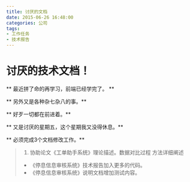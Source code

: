 ```yaml
---
title: 讨厌的文档
date: 2015-06-26 16:48:00
categories: 公司
tags:
- 工作任务
- 技术报告
---
```

# 讨厌的技术文档！
** 最近拼了命的再学习，前端已经学完了。 **

** 另外又是各种杂七杂八的事。**

** 好歹一切都在前进着。**

** 又是讨厌的星期五，这个星期我又没得休息。**

** 必须完成3个文档修改工作。**

>  1. 协助论文《工单助手系统》理论描述。数据对比过程     方法详细阐述
>  * 《停息信息审核系统》技术报告加入更多的代码。
>  * 《停息信息审核系统》说明文档增加测试内容。
